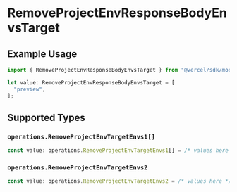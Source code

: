 # RemoveProjectEnvResponseBodyEnvsTarget

## Example Usage

```typescript
import { RemoveProjectEnvResponseBodyEnvsTarget } from "@vercel/sdk/models/operations";

let value: RemoveProjectEnvResponseBodyEnvsTarget = [
  "preview",
];
```

## Supported Types

### `operations.RemoveProjectEnvTargetEnvs1[]`

```typescript
const value: operations.RemoveProjectEnvTargetEnvs1[] = /* values here */
```

### `operations.RemoveProjectEnvTargetEnvs2`

```typescript
const value: operations.RemoveProjectEnvTargetEnvs2 = /* values here */
```


